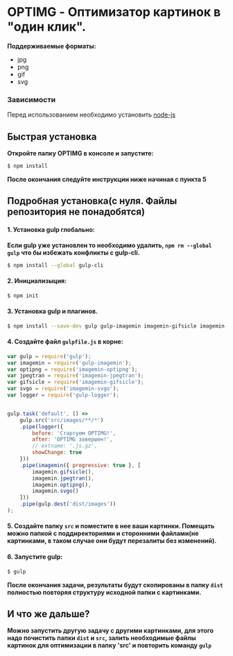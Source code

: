 # OPTIMG - Оптимизатор картинок в "один клик".

__Поддерживаемые форматы:__
+ jpg
+ png
+ gif
+ svg

### Зависимости
Перед использованием необходимо установить [node-js](http://nodejs.org/)

## Быстрая установка

__Откройте папку OPTIMG в консоле и запустите:__
```sh
$ npm install
```
__После окончания следуйте инструкции ниже начиная с пункта 5__

## Подробная установка(с нуля. Файлы репозитория не понадобятся)

#### 1. Установка gulp глобально:

__Если gulp уже установлен то необходимо удалить, `npm rm --global gulp`
что бы избежать конфликты с gulp-cli.__

```sh
$ npm install --global gulp-cli
```

#### 2. Инициализыция:

```sh
$ npm init
```

#### 3. Установка gulp и плагинов.
```sh
$ npm install --save-dev gulp gulp-imagemin imagemin-gifsicle imagemin-jpegtran imagemin-optipng imagemin-svgo gulp-logger
```

#### 4. Создайте файл `gulpfile.js` в корне:

```js
var gulp = require('gulp');
var imagemin = require('gulp-imagemin');
var optipng = require('imagemin-optipng');
var jpegtran = require('imagemin-jpegtran');
var gifsicle = require('imagemin-gifsicle');
var svgo = require('imagemin-svgo');
var logger = require('gulp-logger');


gulp.task('default', () =>
    gulp.src('src/images/**/*')
    .pipe(logger({
        before: 'Стартуем OPTIMG!',
        after: 'OPTIMG завершен!',
        // extname: '.js.gz',
        showChange: true
    }))
    .pipe(imagemin({ progressive: true }, [
        imagemin.gifsicle(),
        imagemin.jpegtran(),
        imagemin.optipng(),
        imagemin.svgo()
    ]))
    .pipe(gulp.dest('dist/images'))
);
```
#### 5. Создайте папку `src`  и поместите в нее ваши картинки. Помещать можно папкой с поддиректориями и сторонними файлами(не картинками, в таком случае они будут перезалиты без изменений).

#### 6. Запустите gulp:

```sh
$ gulp
```

__После окончания задачи, результаты будут скопированы в папку `dist` полностью повторяя структуру исходной папки с картинками.__

## И что же дальше?

__Можно запустить другую задачу с другими картинками, для этого надо почистить папки `dist` и `src`, залить необходимые файлы картинок для оптимизации в папку 'src' и повторить команду `gulp`__
